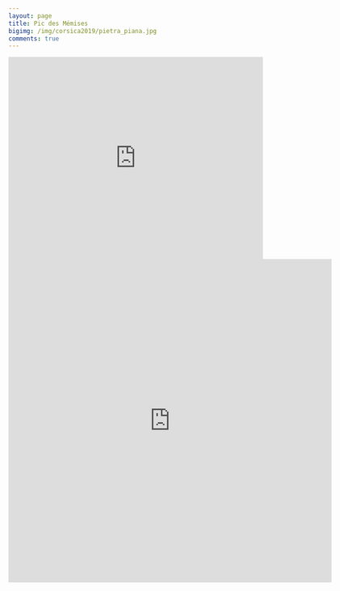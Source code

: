 ```yaml
---
layout: page
title: Pic des Mémises
bigimg: /img/corsica2019/pietra_piana.jpg
comments: true
---
```



<iframe class="alltrails" src="https://www.alltrails.com/widget/map/activity-4659610753-f2fc990?u=m" width="100%" height="400" frameborder="0" scrolling="no" marginheight="0" marginwidth="0" title="AllTrails: Trail Guides and Maps for Hiking, Camping, and Running"></iframe>

<iframe src="https://my.viewranger.com/route/widget/MzA0MzM4Ng==?locale=en&amp;m=miles&amp;v=2" width="640" height="640" marginwidth="0" frameborder="0" scrolling="no"></iframe>
